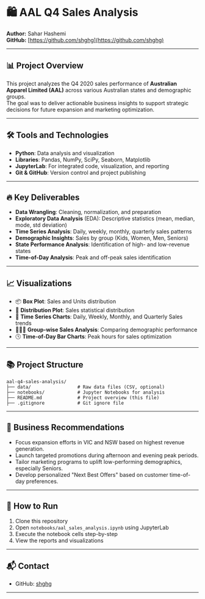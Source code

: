 
# 🛍️ AAL Q4 Sales Analysis

**Author:** Sahar Hashemi  
**GitHub:** [https://github.com/shghg](https://github.com/shghg)

---

## 📊 Project Overview

This project analyzes the Q4 2020 sales performance of **Australian Apparel Limited (AAL)** across various Australian states and demographic groups.  
The goal was to deliver actionable business insights to support strategic decisions for future expansion and marketing optimization.

---

## 🛠️ Tools and Technologies

- **Python**: Data analysis and visualization
- **Libraries**: Pandas, NumPy, SciPy, Seaborn, Matplotlib
- **JupyterLab**: For integrated code, visualization, and reporting
- **Git & GitHub**: Version control and project publishing

---

## 🔥 Key Deliverables

- **Data Wrangling**: Cleaning, normalization, and preparation
- **Exploratory Data Analysis** (EDA): Descriptive statistics (mean, median, mode, std deviation)
- **Time Series Analysis**: Daily, weekly, monthly, quarterly sales patterns
- **Demographic Insights**: Sales by group (Kids, Women, Men, Seniors)
- **State Performance Analysis**: Identification of high- and low-revenue states
- **Time-of-Day Analysis**: Peak and off-peak sales identification

---

## 📈 Visualizations

- 📦 **Box Plot**: Sales and Units distribution
- 🧮 **Distribution Plot**: Sales statistical distribution
- 📆 **Time Series Charts**: Daily, Weekly, Monthly, and Quarterly Sales trends
- 🧑‍🤝‍🧑 **Group-wise Sales Analysis**: Comparing demographic performance
- 🕓 **Time-of-Day Bar Charts**: Peak hours for sales optimization

---

## 📚 Project Structure

```
aal-q4-sales-analysis/
├── data/                 # Raw data files (CSV, optional)
├── notebooks/            # Jupyter Notebooks for analysis
├── README.md             # Project overview (this file)
├── .gitignore            # Git ignore file
```

---

## 🎯 Business Recommendations

- Focus expansion efforts in VIC and NSW based on highest revenue generation.
- Launch targeted promotions during afternoon and evening peak periods.
- Tailor marketing programs to uplift low-performing demographics, especially Seniors.
- Develop personalized "Next Best Offers" based on customer time-of-day preferences.

---

## 🚀 How to Run

1. Clone this repository
2. Open `notebooks/aal_sales_analysis.ipynb` using JupyterLab
3. Execute the notebook cells step-by-step
4. View the reports and visualizations

---

## 📬 Contact

- GitHub: [shghg](https://github.com/shghg)
---
